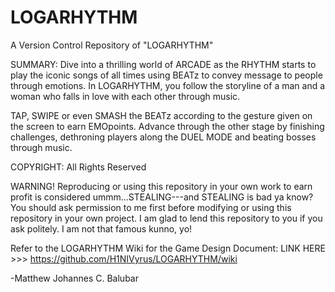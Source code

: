 # LOGARHYTHM
A Version Control Repository of "LOGARHYTHM"

SUMMARY:
Dive into a thrilling world of ARCADE as the RHYTHM starts to play the iconic songs of all times using BEATz to
convey message to people through emotions. In LOGARHYTHM, you follow the storyline of a man and a woman who falls in love with each other 
through music.

TAP, SWIPE or even SMASH the BEATz according to the gesture given on the screen to earn EMOpoints. Advance through the other
stage by finishing challenges, dethroning players along the DUEL MODE and beating bosses through music.

COPYRIGHT:
All Rights Reserved

WARNING!
Reproducing or using this repository in your own work to earn profit is considered ummm...STEALING---and STEALING is bad ya know? 
You should ask permission to me first before modifying or using this repository in your own project. I am glad to lend this repository
to you if you ask politely. I am not that famous kunno, yo!

Refer to the LOGARHYTHM Wiki for the Game Design Document: 
LINK HERE >>> https://github.com/H1NIVyrus/LOGARHYTHM/wiki

-Matthew Johannes C. Balubar
